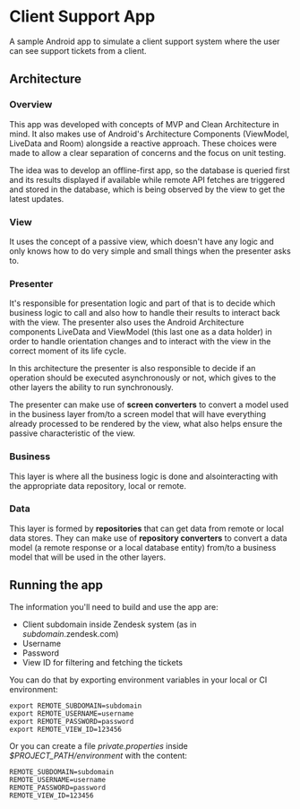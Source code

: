 # Client Support App

A sample Android app to simulate a client support system where the user can see support tickets from a client.

## Architecture

### Overview

This app was developed with concepts of MVP and Clean Architecture in mind. It also makes use of Android's Architecture Components (ViewModel, LiveData and Room) alongside a reactive approach. These choices were made to allow a clear separation of concerns and the focus on unit testing.

The idea was to develop an offline-first app, so the database is queried first and its results displayed if available while remote API fetches are triggered and stored in the database, which is being observed by the view to get the latest updates.

### View

It uses the concept of a passive view, which doesn't have any logic and only knows how to do very simple and small things when the presenter asks to.

### Presenter

It's responsible for presentation logic and part of that is to decide which business logic to call and also how to handle their results to interact back with the view. The presenter also uses the Android Architecture components LiveData and ViewModel (this last one as a data holder) in order to handle orientation changes and to interact with the view in the correct moment of its life cycle.

In this architecture the presenter is also responsible to decide if an operation should be executed asynchronously or not, which gives to the other layers the ability to run synchronously.

The presenter can make use of **screen converters** to convert a model used in the business layer from/to a screen model that will have everything already processed to be rendered by the view, what also helps ensure the passive characteristic of the view.

### Business

This layer is where all the business logic is done and alsointeracting with the appropriate data repository, local or remote.

### Data

This layer is formed by **repositories** that can get data from remote or local data stores. They can make use of **repository converters** to convert a data model (a remote response or a local database entity) from/to a business model that will be used in the other layers.

## Running the app

The information you'll need to build and use the app are:
* Client subdomain inside Zendesk system (as in _subdomain_.zendesk.com)
* Username
* Password
* View ID for filtering and fetching the tickets

You can do that by exporting environment variables in your local or CI environment:
```
export REMOTE_SUBDOMAIN=subdomain
export REMOTE_USERNAME=username
export REMOTE_PASSWORD=password
export REMOTE_VIEW_ID=123456
```

Or you can create a file _private.properties_ inside _$PROJECT_PATH/environment_ with the content:
```
REMOTE_SUBDOMAIN=subdomain
REMOTE_USERNAME=username
REMOTE_PASSWORD=password
REMOTE_VIEW_ID=123456
```
